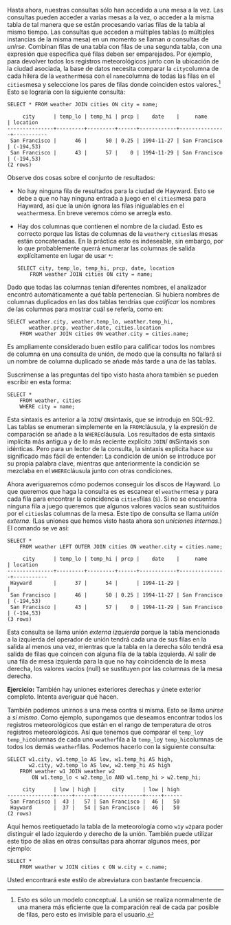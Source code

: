  

Hasta ahora, nuestras consultas sólo han accedido a una mesa a la  vez. Las consultas pueden acceder a varias mesas a la vez, o acceder a  la misma tabla de tal manera que se están procesando varias filas de la  tabla al mismo tiempo. Las consultas que acceden a múltiples tablas (o  múltiples instancias de la misma mesa) en un momento se llaman *a* consultas de *unirse*. Combinan filas de una tabla con filas de una segunda tabla, con una  expresión que especifica qué filas deben ser emparejados. Por ejemplo,  para devolver todos los registros meteorológicos junto con la ubicación  de la ciudad asociada, la base de datos necesita comparar la  `city`columna de cada hilera de la  `weather`mesa con el  `name`columna de todas las filas en el  `cities`mesa y seleccione los pares de filas donde coinciden estos valores.[^4] Esto se lograría con la siguiente consulta:

```postgresql
SELECT * FROM weather JOIN cities ON city = name;
```
```
     city      | temp_lo | temp_hi | prcp |    date    |     name      | location
---------------+---------+---------+------+------------+---------------+-----------
 San Francisco |      46 |      50 | 0.25 | 1994-11-27 | San Francisco | (-194,53)
 San Francisco |      43 |      57 |    0 | 1994-11-29 | San Francisco | (-194,53)
(2 rows)
```

Observe dos cosas sobre el conjunto de resultados:

- No hay ninguna fila de resultados para la ciudad de Hayward. Esto se debe a que no hay ninguna entrada a juego en el  `cities`mesa para Hayward, así que la unión ignora las filas inigualables en el  `weather`mesa. En breve veremos cómo se arregla esto.

- Hay dos columnas que contienen el nombre de la ciudad. Esto es correcto porque las listas de columnas de la  `weather`y  `cities`las mesas están concatenadas. En la práctica esto es indeseable, sin  embargo, por lo que probablemente querrá enumerar las columnas de salida explícitamente en lugar de usar `*`:

  ```postgresql
  SELECT city, temp_lo, temp_hi, prcp, date, location
      FROM weather JOIN cities ON city = name;
  ```

Dado que todas las columnas tenían diferentes nombres, el  analizador encontró automáticamente a qué tabla pertenecían. Si hubiera  nombres de columnas duplicados en las dos tablas tendrías que *calificar* los nombres de las columnas para mostrar cuál se refería, como en:

```postgresql
SELECT weather.city, weather.temp_lo, weather.temp_hi,
       weather.prcp, weather.date, cities.location
    FROM weather JOIN cities ON weather.city = cities.name;
```

Es ampliamente considerado buen estilo para calificar todos los  nombres de columna en una consulta de unión, de modo que la consulta no  fallará si un nombre de columna duplicado se añade más tarde a una de  las tablas.

Suscrímense a las preguntas del tipo visto hasta ahora también se pueden escribir en esta forma:

```postgresql
SELECT *
    FROM weather, cities
    WHERE city = name;
```

Esta sintaxis es anterior a la `JOIN`/ `ON`sintaxis, que se introdujo en SQL-92. Las tablas se enumeran simplemente en la  `FROM`cláusula, y la expresión de comparación se añade a la  `WHERE`cláusula. Los resultados de esta sintaxis implícita más antigua y de lo más reciente explícito `JOIN`/ `ON`Sintaxis son idénticas. Pero para un lector de la consulta, la sintaxis  explícita hace su significado más fácil de entender: La condición de  unión se introduce por su propia palabra clave, mientras que  anteriormente la condición se mezclaba en el  `WHERE`cláusula junto con otras condiciones.



Ahora averiguaremos cómo podemos conseguir los discos de Hayward. Lo que queremos que haga la consulta es es escanear el  `weather`mesa y para cada fila para encontrar la coincidencia  `cities`filas (s). Si no se encuentra ninguna fila a juego queremos que algunos valores vacíos sean sustituidos por el  `cities`las columnas de la mesa. Este tipo de consulta se llama *unión externa*. (Las uniones que hemos visto hasta ahora son *uniciones internas*.) El comando se ve así:

```postgresql
SELECT *
    FROM weather LEFT OUTER JOIN cities ON weather.city = cities.name;
```
```
     city      | temp_lo | temp_hi | prcp |    date    |     name      | location
---------------+---------+---------+------+------------+---------------+-----------
 Hayward       |      37 |      54 |      | 1994-11-29 |               |
 San Francisco |      46 |      50 | 0.25 | 1994-11-27 | San Francisco | (-194,53)
 San Francisco |      43 |      57 |    0 | 1994-11-29 | San Francisco | (-194,53)
(3 rows)
```

Esta consulta se llama unión *externa izquierda* porque la tabla mencionada a la izquierda del operador de unión tendrá  cada una de sus filas en la salida al menos una vez, mientras que la  tabla en la derecha sólo tendrá esa salida de filas que coincen con  alguna fila de la tabla izquierda. Al salir de una fila de mesa  izquierda para la que no hay coincidencia de la mesa derecha, los  valores vacíos (null) se sustituyen por las columnas de la mesa derecha.

**Ejercicio:** También hay uniones exteriores derechas y únete exterior completo. Intenta averiguar qué hacen.



También podemos unirnos a una mesa contra sí misma. Esto se llama *unirse* a *sí mismo*. Como ejemplo, supongamos que deseamos encontrar todos los registros  meteorológicos que están en el rango de temperatura de otros registros  meteorológicos. Así que tenemos que comparar el  `temp_lo`y  `temp_hi`columnas de cada uno  `weather`fila a la  `temp_lo`y  `temp_hi`columnas de todos los demás  `weather`filas. Podemos hacerlo con la siguiente consulta:

```postgresql
SELECT w1.city, w1.temp_lo AS low, w1.temp_hi AS high,
       w2.city, w2.temp_lo AS low, w2.temp_hi AS high
    FROM weather w1 JOIN weather w2
        ON w1.temp_lo < w2.temp_lo AND w1.temp_hi > w2.temp_hi;
```
```
     city      | low | high |     city      | low | high
---------------+-----+------+---------------+-----+------
 San Francisco |  43 |   57 | San Francisco |  46 |   50
 Hayward       |  37 |   54 | San Francisco |  46 |   50
(2 rows)
```

Aquí hemos reetiquetado la tabla de la meteorología como  `w1`y  `w2`para poder distinguir el lado izquierdo y derecho de la unión. También puede utilizar este tipo de alias en otras consultas para ahorrar algunos  mees, por ejemplo:

```postgresql
SELECT *
    FROM weather w JOIN cities c ON w.city = c.name;
```

Usted encontrará este estilo de abreviatura con bastante frecuencia.

[^4]: Esto es sólo un modelo conceptual. La unión se realiza normalmente de una manera más eficiente que la comparación real de cada par posible de filas, pero esto es invisible para el usuario.

